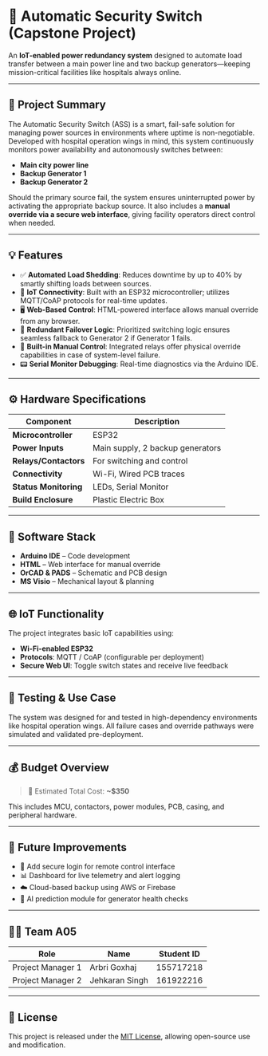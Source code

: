 
# 🔌 Automatic Security Switch (Capstone Project)

An **IoT-enabled power redundancy system** designed to automate load transfer between a main power line and two backup generators—keeping mission-critical facilities like hospitals always online.

---

## 📜 Project Summary

The Automatic Security Switch (ASS) is a smart, fail-safe solution for managing power sources in environments where uptime is non-negotiable. Developed with hospital operation wings in mind, this system continuously monitors power availability and autonomously switches between:

- **Main city power line**
- **Backup Generator 1**
- **Backup Generator 2**

Should the primary source fail, the system ensures uninterrupted power by activating the appropriate backup source. It also includes a **manual override via a secure web interface**, giving facility operators direct control when needed.

---

## 💡 Features

- ✅ **Automated Load Shedding**: Reduces downtime by up to 40% by smartly shifting loads between sources.
- 📶 **IoT Connectivity**: Built with an ESP32 microcontroller; utilizes MQTT/CoAP protocols for real-time updates.
- 🖥️ **Web-Based Control**: HTML-powered interface allows manual override from any browser.
- 🔁 **Redundant Failover Logic**: Prioritized switching logic ensures seamless fallback to Generator 2 if Generator 1 fails.
- 🔧 **Built-in Manual Control**: Integrated relays offer physical override capabilities in case of system-level failure.
- 📟 **Serial Monitor Debugging**: Real-time diagnostics via the Arduino IDE.

---

## ⚙️ Hardware Specifications

| Component                          | Description                      |
|-----------------------------------|----------------------------------|
| **Microcontroller**               | ESP32                            |
| **Power Inputs**                  | Main supply, 2 backup generators |
| **Relays/Contactors**             | For switching and control        |
| **Connectivity**                  | Wi-Fi, Wired PCB traces          |
| **Status Monitoring**             | LEDs, Serial Monitor             |
| **Build Enclosure**               | Plastic Electric Box             |

---

## 🧠 Software Stack

- **Arduino IDE** – Code development
- **HTML** – Web interface for manual override
- **OrCAD & PADS** – Schematic and PCB design
- **MS Visio** – Mechanical layout & planning

---

## 🌐 IoT Functionality

The project integrates basic IoT capabilities using:

- **Wi-Fi-enabled ESP32**
- **Protocols**: MQTT / CoAP (configurable per deployment)
- **Secure Web UI**: Toggle switch states and receive live feedback

---

## 🧪 Testing & Use Case

The system was designed for and tested in high-dependency environments like hospital operation wings. All failure cases and override pathways were simulated and validated pre-deployment.

---

## 💰 Budget Overview

> 💸 Estimated Total Cost: **~$350**

This includes MCU, contactors, power modules, PCB, casing, and peripheral hardware.

---

## 🚀 Future Improvements

- 🔐 Add secure login for remote control interface
- 📊 Dashboard for live telemetry and alert logging
- ☁️ Cloud-based backup using AWS or Firebase
- 🧠 AI prediction module for generator health checks

---

## 👨‍💻 Team A05

| Role              | Name             | Student ID   |
|-------------------|------------------|--------------|
| Project Manager 1 | Arbri Goxhaj     | 155717218    |
| Project Manager 2 | Jehkaran Singh   | 161922216    |

---

## 📄 License

This project is released under the [MIT License](LICENSE), allowing open-source use and modification.
